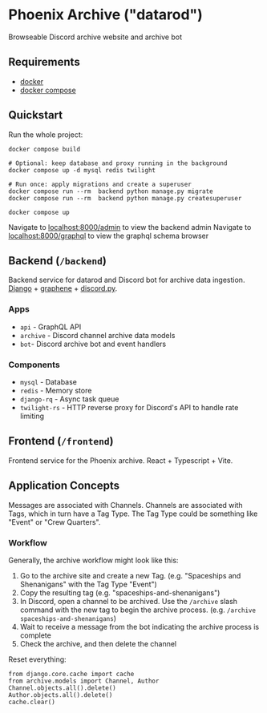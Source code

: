 # Phoenix Archive ("datarod")

Browseable Discord archive website and archive bot

## Requirements

- [docker](https://docs.docker.com/engine/install/)
- [docker compose](https://docs.docker.com/compose/install/)

## Quickstart

Run the whole project:

```shell
docker compose build

# Optional: keep database and proxy running in the background
docker compose up -d mysql redis twilight

# Run once: apply migrations and create a superuser
docker compose run --rm  backend python manage.py migrate
docker compose run --rm  backend python manage.py createsuperuser

docker compose up
```

Navigate to [localhost:8000/admin](http://localhost:8000/admin) to view the backend admin
Navigate to [localhost:8000/graphql](http://localhost:8000/graphql) to view the graphql schema browser

## Backend (`/backend`)

Backend service for datarod and Discord bot for archive data ingestion. [Django](https://docs.djangoproject.com/en/5.0/) + [graphene](https://docs.graphene-python.org/projects/django/en/latest/) + [discord.py](https://discordpy.readthedocs.io/en/latest).

### Apps

- `api` - GraphQL API
- `archive` - Discord channel archive data models
- `bot`- Discord archive bot and event handlers

### Components

- `mysql` - Database
- `redis` - Memory store
- `django-rq` - Async task queue
- `twilight-rs` - HTTP reverse proxy for Discord's API to handle rate limiting

## Frontend (`/frontend`)

Frontend service for the Phoenix archive. React + Typescript + Vite.

## Application Concepts

Messages are associated with Channels. Channels are associated with Tags, which in turn have a Tag Type. The Tag Type could be something like "Event" or "Crew Quarters".

### Workflow

Generally, the archive workflow might look like this:

1. Go to the archive site and create a new Tag. (e.g. "Spaceships and Shenanigans" with the Tag Type "Event")
2. Copy the resulting tag (e.g. "spaceships-and-shenanigans")
3. In Discord, open a channel to be archived. Use the `/archive` slash command with the new tag to begin the archive process. (e.g. `/archive spaceships-and-shenanigans`)
4. Wait to receive a message from the bot indicating the archive process is complete
5. Check the archive, and then delete the channel

Reset everything:

```
from django.core.cache import cache
from archive.models import Channel, Author
Channel.objects.all().delete()
Author.objects.all().delete()
cache.clear()
```
